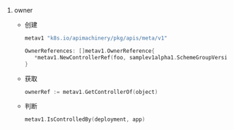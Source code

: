1. owner

   * 创建

     ```go
     metav1 "k8s.io/apimachinery/pkg/apis/meta/v1"
     
     OwnerReferences: []metav1.OwnerReference{
        *metav1.NewControllerRef(foo, samplev1alpha1.SchemeGroupVersion.WithKind("AppCtl")),
     }
     ```

   * 获取

     ```go
     ownerRef := metav1.GetControllerOf(object)
     ```

   * 判断

     ```go
     metav1.IsControlledBy(deployment, app)
     ```

